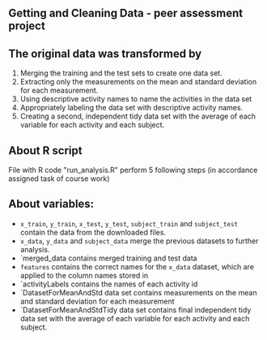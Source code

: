 ## Getting and Cleaning Data - peer assessment project


## The original data was transformed by

1. Merging the training and the test sets to create one data set.
2. Extracting only the measurements on the mean and standard deviation for each measurement. 
3. Using descriptive activity names to name the activities in the data set
4. Appropriately labeling the data set with descriptive activity names. 
5. Creating a second, independent tidy data set with the average of each variable for each activity and each subject. 

## About R script
File with R code "run_analysis.R" perform 5 following steps (in accordance assigned task of course work)

## About variables:   
* `x_train`, `y_train`, `x_test`, `y_test`, `subject_train` and `subject_test` contain the data from the downloaded files.
* `x_data`, `y_data` and `subject_data` merge the previous datasets to further analysis.
* `merged_data contains merged training and test data 
* `features` contains the correct names for the `x_data` dataset, which are applied to the column names stored in
* `activityLabels contains the names of each activity id
* `DatasetForMeanAndStd data set contains measurements on the mean and standard deviation for each measurement
* `DatasetForMeanAndStdTidy data set contains final independent tidy data set with the average of each variable for each activity and each subject.
